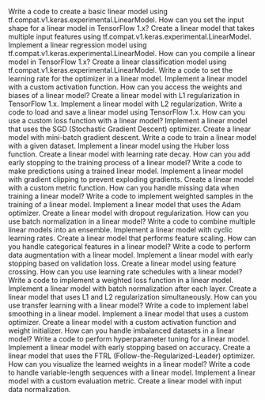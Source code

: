 Write a code to create a basic linear model using tf.compat.v1.keras.experimental.LinearModel.
How can you set the input shape for a linear model in TensorFlow 1.x?
Create a linear model that takes multiple input features using tf.compat.v1.keras.experimental.LinearModel.
Implement a linear regression model using tf.compat.v1.keras.experimental.LinearModel.
How can you compile a linear model in TensorFlow 1.x?
Create a linear classification model using tf.compat.v1.keras.experimental.LinearModel.
Write a code to set the learning rate for the optimizer in a linear model.
Implement a linear model with a custom activation function.
How can you access the weights and biases of a linear model?
Create a linear model with L1 regularization in TensorFlow 1.x.
Implement a linear model with L2 regularization.
Write a code to load and save a linear model using TensorFlow 1.x.
How can you use a custom loss function with a linear model?
Implement a linear model that uses the SGD (Stochastic Gradient Descent) optimizer.
Create a linear model with mini-batch gradient descent.
Write a code to train a linear model with a given dataset.
Implement a linear model using the Huber loss function.
Create a linear model with learning rate decay.
How can you add early stopping to the training process of a linear model?
Write a code to make predictions using a trained linear model.
Implement a linear model with gradient clipping to prevent exploding gradients.
Create a linear model with a custom metric function.
How can you handle missing data when training a linear model?
Write a code to implement weighted samples in the training of a linear model.
Implement a linear model that uses the Adam optimizer.
Create a linear model with dropout regularization.
How can you use batch normalization in a linear model?
Write a code to combine multiple linear models into an ensemble.
Implement a linear model with cyclic learning rates.
Create a linear model that performs feature scaling.
How can you handle categorical features in a linear model?
Write a code to perform data augmentation with a linear model.
Implement a linear model with early stopping based on validation loss.
Create a linear model using feature crossing.
How can you use learning rate schedules with a linear model?
Write a code to implement a weighted loss function in a linear model.
Implement a linear model with batch normalization after each layer.
Create a linear model that uses L1 and L2 regularization simultaneously.
How can you use transfer learning with a linear model?
Write a code to implement label smoothing in a linear model.
Implement a linear model that uses a custom optimizer.
Create a linear model with a custom activation function and weight initializer.
How can you handle imbalanced datasets in a linear model?
Write a code to perform hyperparameter tuning for a linear model.
Implement a linear model with early stopping based on accuracy.
Create a linear model that uses the FTRL (Follow-the-Regularized-Leader) optimizer.
How can you visualize the learned weights in a linear model?
Write a code to handle variable-length sequences with a linear model.
Implement a linear model with a custom evaluation metric.
Create a linear model with input data normalization.